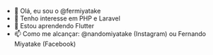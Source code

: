 - 👋 Olá, eu sou o @fermiyatake
- 👀 Tenho interesse em PHP e Laravel 
- 🌱 Estou aprendendo Flutter
- 📫 Como me alcançar: @nandomiyatake (Instagram) ou Fernando Miyatake (Facebook)

